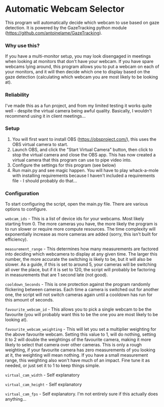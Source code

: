 # Automatic Webcam Selector

This program will automatically decide which webcam to use based on gaze detection. It is powered by the GazeTracking python module (https://github.com/antoinelame/GazeTracking).

### Why use this?
If you have a multi-monitor setup, you may look disengaged in meetings when looking at monitors that don't have your webcam. If you have spare webcams lying around, this program allows you to put a webcam on each of your monitors, and it will then decide which one to display based on the gaze detection (calculating which webcam you are most likely to be looking at).

### Reliability
I've made this as a fun project, and from my limited testing it works quite well - despite the virtual camera being awful quality. Basically, I wouldn't recommend using it in client meetings...

### Setup
1. You will first want to install OBS (https://obsproject.com/), this uses the OBS virtual camera to start.
2. Launch OBS, and click the "Start Virtual Camera" button, then click to stop the virtual camera and close the OBS app. This has now created a virtual camera that this program can use to pipe video into.
3. Configure the settings for this program (see below)
4. Run main.py and see magic happen. You will have to play whack-a-mole with installing requirements because I haven't included a requirements file - I should probably do that...


### Configuration
To start configuring the script, open the main.py file. There are various options to configure.

`webcam_ids` - This is a list of device ids for your webcams. Most likely starting from 0. The more cameras you have, the more likely the program is to run slower or require more compute resources. The time complexity will exponentially increase as more cameras are added (sorry, this isn't built for efficiency).

`measurement_range` - This determines how many measurements are factored into deciding which webcamera to display at any given time. The larger this number, the more accurate the switching is likely to be, but it will also be slower. As a guide, if this is set to around 5, your cameras will be switching all over the place, but if it is set to 120, the script will probably be factoring in measurements that are 1 second late (not good).

`cooldown_Seconds` - This is one protection against the program randomly flickering between cameras. Each time a camera is switched out for another one, the script will not switch cameras again until a cooldown has run for this amount of seconds.

`favourite_webcam_id` - This allows you to pick a single webcam to be the favourite (you will probably want this to be the one you are most likely to be looking at).

`favourite_webcam_weighting` - This will let you set a multiplier weighting for the above favourite webcam. Setting this value to 1, will do nothing, setting it to 2 will double the weightings of the favourite camera, making it more likely to select that camera over other cameras. This is only a rough weighting, if your favourite camera has zero measurements of you looking at it, the weighting will mean nothing. If you have a small measurement range, this weighting also won't have much of an impact. Fine tune it as needed, or just set it to 1 to keep things simple.

`virtual_cam_width` - Self explanatory

`virtual_cam_height` - Self explanatory

`virtual_cam_fps` - Self explanatory. I'm not entirely sure if this actually does anything...